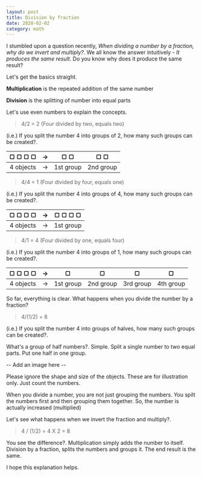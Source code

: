```yaml
---
layout: post
title: Division by fraction
date: 2020-02-02
category: math
---
```


I stumbled upon a question recently, *When dividing a number by a fraction, why do we invert and multiply?*. We all know the answer intuitively - *It produces the same result*. Do you know why does it produce the same result?

Let's get the basics straight.

**Multiplication** is the repeated addition of the same number

**Division** is the splitting of number into equal parts

Let's use even numbers to explain the concepts. 

> 4/2 = 2 (Four divided by two, equals two)

(i.e.) If you split the number 4 into groups of 2, how many such groups can be created?. 

| &#9634; &#9634; &#9634; &#9634; | &rarr; | &#9634; &#9634; | &#9634; &#9634; |
|:---:|:---:|:---:|:---:|
|4 objects| &rarr; |1st group|2nd group|

> 4/4 = 1 (Four divided by four, equals one)

(i.e.) If you split the number 4 into groups of 4, how many such groups can be created?. 

| &#9634; &#9634; &#9634; &#9634; | &rarr; | &#9634; &#9634; &#9634; &#9634; |
|:---:|:---:|:---:|
|4 objects| &rarr; |1st group|

> 4/1 = 4 (Four divided by one, equals four)

(i.e.) If you split the number 4 into groups of 1, how many such groups can be created?. 

| &#9634; &#9634; &#9634; &#9634; | &rarr; | &#9634; | &#9634; | &#9634; | &#9634; |
|:---:|:---:|:---:|:---:|:---:|:---:|
|4 objects| &rarr; |1st group|2nd group|3rd group|4th group|

So far, everything is clear. What happens when you divide the number by a fraction?

> 4/(1/2) = 8

(i.e.) If you split the number 4 into groups of halves, how many such groups can be created?. 

What's a group of half numbers?. Simple. Split a single number to two equal parts. Put one half in one group.

-- Add an image here --

Please ignore the shape and size of the objects. These are for illustration only. Just count the numbers.

When you divide a number, you are not just grouping the numbers. You spilt the numbers first and then grouping them together. So, the number is actually increased (multiplied)

Let's see what happens when we invert the fraction and multiply?.

> 4 / (1/2) = 4 X 2 = 8

You see the difference?. Multiplication simply adds the number to itself. Division by a fraction, splits the numbers and groups it. The end result is the same.

I hope this explanation helps.
